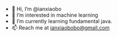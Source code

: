 - 👋 Hi, I’m @ianxiaobo
- 👀 I’m interested in machine learning
- 🌱 I’m currently learning fundamental java.
- 📫 Reach me at ianxiaobobo@gmail.com

<!---
ianxiaobo/ianxiaobo is a ✨ special ✨ repository because its `README.md` (this file) appears on your GitHub profile.
You can click the Preview link to take a look at your changes.
--->
